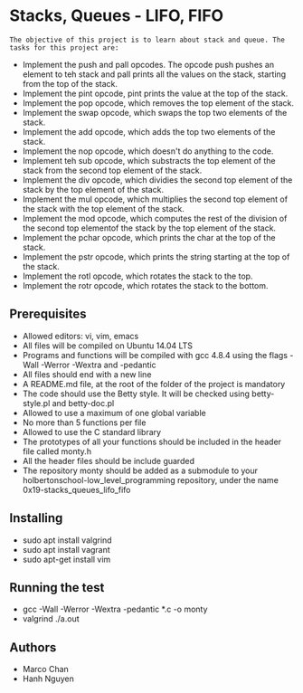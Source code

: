 # Stacks, Queues - LIFO, FIFO
	The objective of this project is to learn about stack and queue. The  tasks for this project are: 
* Implement the push and pall opcodes.  The opcode push pushes an element to teh stack and pall prints all the values on the stack, starting from the top of the stack.
* Implement the pint opcode, pint prints the value at the top of the stack.
* Implement the pop opcode, which removes the top element of the stack.
* Implement the swap opcode, which swaps the top two elements of the stack.
* Implement the add opcode, which adds the top two elements of the stack.
* Implement the nop opcode, which doesn't do anything to the code.
* Implement teh sub opcode, which substracts the top element of the stack from the second top element of the stack.
* Implement the div opcode, which dividies the second top element of the stack by the top element of the stack.
* Implement the mul opcode, which multiplies the second top element of the stack with the top element of the stack.
* Implement the mod opcode, which computes the rest of the division of the second top elementof the stack by the top element of the stack.
* Implement the pchar opcode, which prints the char at the top of the stack.
* Implement the pstr opcode, which prints the string starting at the top of the stack.
* Implement the rotl opcode, which rotates the stack to the top.
* Implement the rotr opcode, which rotates the stack to the bottom.
## Prerequisites
* Allowed editors: vi, vim, emacs
* All files will be compiled on Ubuntu 14.04 LTS
* Programs and functions will be compiled with gcc 4.8.4 using the flags -Wall -Werror -Wextra and -pedantic
* All files should end with a new line
* A README.md file, at the root of the folder of the project is mandatory
* The code should use the Betty style. It will be checked using betty-style.pl and betty-doc.pl
* Allowed to use a maximum of one global variable
* No more than 5 functions per file
* Allowed to use the C standard library
* The prototypes of all your functions should be included in the header file called monty.h
* All the header files should be include guarded
* The repository monty should be added as a submodule to your holbertonschool-low_level_programming repository, under the name 0x19-stacks_queues_lifo_fifo
## Installing
* sudo apt install valgrind
* sudo apt install vagrant
* sudo apt-get install vim
## Running the test
* gcc -Wall -Werror -Wextra -pedantic *.c -o monty
* valgrind ./a.out <filename>
## Authors
* Marco Chan
* Hanh Nguyen
